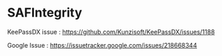 # SAFIntegrity

KeePassDX issue : https://github.com/Kunzisoft/KeePassDX/issues/1188

Google Issue : https://issuetracker.google.com/issues/218668344
